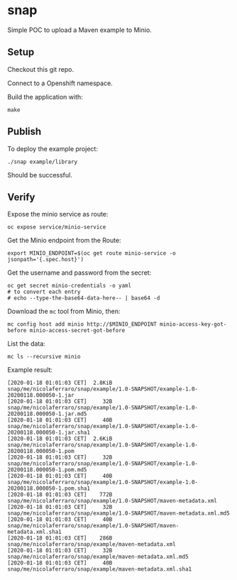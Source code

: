 # snap

Simple POC to upload a Maven example to Minio.

## Setup

Checkout this git repo.

Connect to a Openshift namespace.

Build the application with:
```
make
```

## Publish

To deploy the example project:

```
./snap example/library
```

Should be successful.

## Verify

Expose the minio service as route:

```
oc expose service/minio-service
```

Get the Minio endpoint from the Route:

```
export MINIO_ENDPOINT=$(oc get route minio-service -o jsonpath='{.spec.host}')
```

Get the username and password from the secret:

```
oc get secret minio-credentials -o yaml
# to convert each entry
# echo --type-the-base64-data-here-- | base64 -d
```

Download the `mc` tool from Minio, then:

```
mc config host add minio http://$MINIO_ENDPOINT minio-access-key-got-before minio-access-secret-got-before
```

List the data:
```
mc ls --recursive minio
```

Example result:
```
[2020-01-18 01:01:03 CET]  2.8KiB snap/me/nicolaferraro/snap/example/1.0-SNAPSHOT/example-1.0-20200118.000050-1.jar
[2020-01-18 01:01:03 CET]     32B snap/me/nicolaferraro/snap/example/1.0-SNAPSHOT/example-1.0-20200118.000050-1.jar.md5
[2020-01-18 01:01:03 CET]     40B snap/me/nicolaferraro/snap/example/1.0-SNAPSHOT/example-1.0-20200118.000050-1.jar.sha1
[2020-01-18 01:01:03 CET]  2.6KiB snap/me/nicolaferraro/snap/example/1.0-SNAPSHOT/example-1.0-20200118.000050-1.pom
[2020-01-18 01:01:03 CET]     32B snap/me/nicolaferraro/snap/example/1.0-SNAPSHOT/example-1.0-20200118.000050-1.pom.md5
[2020-01-18 01:01:03 CET]     40B snap/me/nicolaferraro/snap/example/1.0-SNAPSHOT/example-1.0-20200118.000050-1.pom.sha1
[2020-01-18 01:01:03 CET]    772B snap/me/nicolaferraro/snap/example/1.0-SNAPSHOT/maven-metadata.xml
[2020-01-18 01:01:03 CET]     32B snap/me/nicolaferraro/snap/example/1.0-SNAPSHOT/maven-metadata.xml.md5
[2020-01-18 01:01:03 CET]     40B snap/me/nicolaferraro/snap/example/1.0-SNAPSHOT/maven-metadata.xml.sha1
[2020-01-18 01:01:03 CET]    286B snap/me/nicolaferraro/snap/example/maven-metadata.xml
[2020-01-18 01:01:03 CET]     32B snap/me/nicolaferraro/snap/example/maven-metadata.xml.md5
[2020-01-18 01:01:03 CET]     40B snap/me/nicolaferraro/snap/example/maven-metadata.xml.sha1
```

